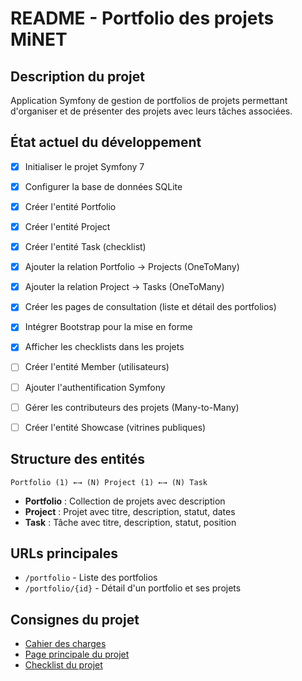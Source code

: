 # README - Portfolio des projets MiNET

## Description du projet
Application Symfony de gestion de portfolios de projets permettant d'organiser et de présenter des projets avec leurs tâches associées.

## État actuel du développement

  - [x] Initialiser le projet Symfony 7
  - [x] Configurer la base de données SQLite
  - [x] Créer l'entité Portfolio
  - [x] Créer l'entité Project
  - [x] Créer l'entité Task (checklist)
  - [x] Ajouter la relation Portfolio → Projects (OneToMany)
  - [x] Ajouter la relation Project → Tasks (OneToMany)
  - [x] Créer les pages de consultation (liste et détail des portfolios)
  - [x] Intégrer Bootstrap pour la mise en forme
  - [x] Afficher les checklists dans les projets
  - [ ] Créer l'entité Member (utilisateurs)
  - [ ] Ajouter l'authentification Symfony
  - [ ] Gérer les contributeurs des projets (Many-to-Many)
  - [ ] Créer l'entité Showcase (vitrines publiques)


## Structure des entités
```
Portfolio (1) ←→ (N) Project (1) ←→ (N) Task
```

- **Portfolio** : Collection de projets avec description
- **Project** : Projet avec titre, description, statut, dates
- **Task** : Tâche avec titre, description, statut, position

## URLs principales
- `/portfolio` - Liste des portfolios
- `/portfolio/{id}` - Détail d'un portfolio et ses projets


## Consignes du projet
- [Cahier des charges](https://www-inf.telecom-sudparis.eu/COURS/CSC4101/projet/cahier-charges-projet.html)
- [Page principale du projet](https://www-inf.telecom-sudparis.eu/COURS/CSC4101/projet/)
- [Checklist du projet](https://www-inf.telecom-sudparis.eu/COURS/CSC4101/projet/checklist-projet.html)